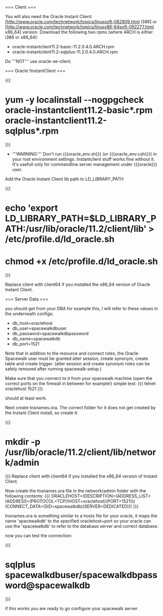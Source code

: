 === Client ===

You will also need the Oracle Instant Client: [http://www.oracle.com/technetwork/topics/linuxsoft-082809.html i386] or [http://www.oracle.com/technetwork/topics/linuxx86-64soft-092277.html x86_64] version. Download the following two rpms (where ARCH is either i386 or x86_64):

 * oracle-instantclient11.2-basic-11.2.0.4.0.ARCH.rpm
 * oracle-instantclient11.2-sqlplus-11.2.0.4.0.ARCH.rpm

Do '''NOT''' use oracle-xe-client.

=== Oracle !InstantClient ===

{{{
# yum -y localinstall --nogpgcheck oracle-instantclient11.2-basic*.rpm oracle-instantclient11.2-sqlplus*.rpm
}}}

  * '''WARNING:''' Don't run {{{oracle_env.sh}}} (or {{{oracle_env.csh}}}) in your root environment settings. Instantclient stuff works fine without it. It's usefull only for commandline server management under {{{oracle}}} user. 

Add the Oracle Instant Client lib path to LD_LIBRARY_PATH

{{{
# echo 'export LD_LIBRARY_PATH=$LD_LIBRARY_PATH:/usr/lib/oracle/11.2/client/lib' > /etc/profile.d/ld_oracle.sh
# chmod +x /etc/profile.d/ld_oracle.sh
}}}

Replace client with client64 if you installed the x86_64 version of Oracle Instant Client.

=== Server Data ===

you should get from your DBA for example this, I will refer to these values in the underneath configs:
 * db_host=oraclehost
 * db_user=spacewalkdbuser
 * db_password=spacewalkdbpassword
 * db_name=spacewalkdb
 * db_port=1521

Note that in addition to the resource and connect roles, the Oracle Spacewalk user must be granted alter session, create synonym, create table and create trigger.  (alter session and create synonym roles can be safely removed after running spacewalk-setup.)

Make sure that you connect to it from your spacewalk machine (open the correct ports on the firewall in between for example!)
simple test:
{{{
telnet oraclehost 1521 
}}}

should at least work.

Next create tnsnames.ora.  The correct folder for it does not get created by the Instant Client install, so create it:

{{{
# mkdir -p /usr/lib/oracle/11.2/client/lib/network/admin
}}}
Replace client with client64 if you installed the x86_64 version of Instant Client.

Now create the tnsnames.ora file in the network/admin folder with the following contents:
{{{
ORACLEHOST=(DESCRIPTION=(ADDRESS_LIST=(ADDRESS=(PROTOCOL=TCP)(HOST=oraclehost)(PORT=1521)))(CONNECT_DATA=(SID=spacewalkdb)(SERVER=DEDICATED)))
}}}

tnsnames.ora is something similar to a hosts file for your oracle, it maps the name 'spacewalkdb' to the specified oraclehost+port so your oracle can use the 'spacewalkdb' to refer to the database server and correct database.

now you can test the connection:

{{{
# sqlplus spacewalkdbuser/spacewalkdbpassword@spacewalkdb
}}}

if this works you are ready to go configure your spacewalk server.